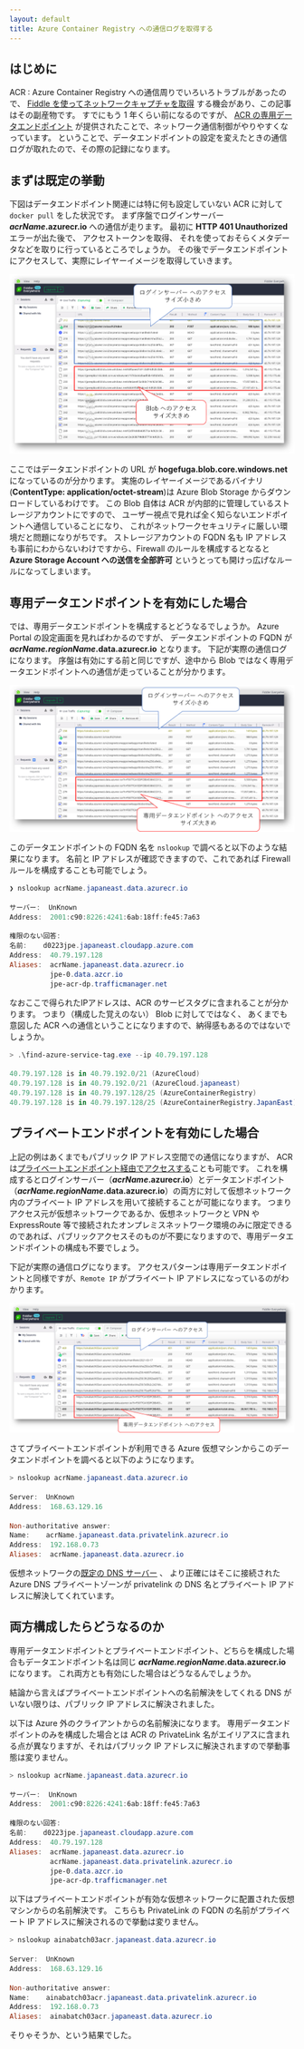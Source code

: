 ```yaml
---
layout: default
title: Azure Container Registry への通信ログを取得する
---
```


## はじめに

ACR : Azure Container Registry への通信周りでいろいろトラブルがあったので、
[Fiddle を使ってネットワークキャプチャを取得](../capture-docker-daemon-traffic-with-fiddler)
する機会があり、この記事はその副産物です。
すでにもう 1 年くらい前になるのですが、
[ACR の専用データエンドポイント](https://azure.microsoft.com/ja-jp/blog/azure-container-registry-mitigating-data-exfiltration-with-dedicated-data-endpoints/)
が提供されたことで、ネットワーク通信制御がやりやすくなっています。
ということで、データエンドポイントの設定を変えたときの通信ログが取れたので、その際の記録になります。

## まずは既定の挙動

下図はデータエンドポイント関連には特に何も設定していない ACR に対して `docker pull` をした状況です。
まず序盤でログインサーバー ***acrName*.azurecr.io** への通信が走ります。
最初に **HTTP 401 Unauthorized** エラーが出た後で、
アクセストークンを取得、
それを使っておそらくメタデータなどを取りに行っているところでしょうか。
その後でデータエンドポイントにアクセスして、実際にレイヤーイメージを取得していきます。

![no-dedicated-data-endpoint](./images/no-dedicated-data-endpoint.png)

ここではデータエンドポイントの URL が **hogefuga.blob.core.windows.net** になっているのが分かります。
実施のレイヤーイメージであるバイナリ(**ContentType: application/octet-stream**)は Azure Blob Storage からダウンロードしているわけです。
この Blob 自体は ACR が内部的に管理しているストレージアカウントにですので、
ユーザー視点で見れば全く知らないエンドポイントへ通信していることになり、
これがネットワークセキュリティに厳しい環境だと問題になりがちです。
ストレージアカウントの FQDN 名も IP アドレスも事前にわからないわけですから、Firewall のルールを構成するとなると **Azure Storage Account への送信を全部許可** というとっても開けっ広げなルールになってしまいます。

## 専用データエンドポイントを有効にした場合

では、専用データエンドポイントを構成するとどうなるでしょうか。
Azure Portal の設定画面を見ればわかるのですが、
データエンドポイントの FQDN が ***acrName.regionName*.data.azurecr.io** となります。
下記が実際の通信ログになります。
序盤は有効にする前と同じですが、途中から Blob ではなく専用データエンドポイントへの通信が走っていることが分かります。

![with-dedicated-data-endpoint](./images/with-dedicated-data-endpoint.png)

このデータエンドポイントの FQDN 名を `nslookup` で調べると以下のような結果になります。
名前と IP アドレスが確認できますので、これであれば Firewall ルールを構成することも可能でしょう。

```powershell
❯ nslookup acrName.japaneast.data.azurecr.io

サーバー:  UnKnown
Address:  2001:c90:8226:4241:6ab:18ff:fe45:7a63

権限のない回答:
名前:    d0223jpe.japaneast.cloudapp.azure.com
Address:  40.79.197.128
Aliases:  acrName.japaneast.data.azurecr.io
          jpe-0.data.azcr.io
          jpe-acr-dp.trafficmanager.net
```

なおここで得られたIPアドレスは、ACR のサービスタグに含まれることが分かります。
つまり（構成した覚えのない） Blob に対してではなく、
あくまでも意図した ACR への通信ということになりますので、納得感もあるのではないでしょうか。

```powershell
> .\find-azure-service-tag.exe --ip 40.79.197.128

40.79.197.128 is in 40.79.192.0/21 (AzureCloud)
40.79.197.128 is in 40.79.192.0/21 (AzureCloud.japaneast)
40.79.197.128 is in 40.79.197.128/25 (AzureContainerRegistry)
40.79.197.128 is in 40.79.197.128/25 (AzureContainerRegistry.JapanEast)
```

## プライベートエンドポイントを有効にした場合

上記の例はあくまでもパブリック IP アドレス空間での通信になりますが、
ACR は[プライベートエンドポイント経由でアクセスする](https://docs.microsoft.com/ja-jp/azure/container-registry/container-registry-private-link)ことも可能です。
これを構成するとログインサーバー（***acrName*.azurecr.io**）とデータエンドポイント（***acrName.regionName*.data.azurecr.io**）の両方に対して仮想ネットワーク内のプライベート IP アドレスを用いて接続することが可能になります。
つまりアクセス元が仮想ネットワークであるか、仮想ネットワークと VPN や ExpressRoute 等で接続されたオンプレミスネットワーク環境のみに限定できるのであれば、パブリックアクセスそのものが不要になりますので、専用データエンドポイントの構成も不要でしょう。

下記が実際の通信ログになります。
アクセスパターンは専用データエンドポイントと同様ですが、`Remote IP` がプライベート IP アドレスになっているのがわかります。

![private-data-endpoint](./images/private-data-endpoint.png)

さてプライベートエンドポイントが利用できる Azure 仮想マシンからこのデータエンドポイントを調べると以下のようになります。

```powershell
> nslookup acrName.japaneast.data.azurecr.io

Server:  UnKnown
Address:  168.63.129.16

Non-authoritative answer:
Name:    acrName.japaneast.data.privatelink.azurecr.io
Address:  192.168.0.73
Aliases:  acrName.japaneast.data.azurecr.io
```

仮想ネットワークの[既定の DNS サーバー](https://docs.microsoft.com/ja-jp/azure/virtual-network/what-is-ip-address-168-63-129-16) 、
より正確にはそこに接続された Azure DNS プライベートゾーンが
privatelink の DNS 名とプライベート IP アドレスに解決してくれています。

## 両方構成したらどうなるのか

専用データエンドポイントとプライベートエンドポイント、どちらを構成した場合もデータエンドポイント名は同じ ***acrName.regionName*.data.azurecr.io** になります。
これ両方とも有効にした場合はどうなるんでしょうか。

結論から言えばプライベートエンドポイントへの名前解決をしてくれる DNS がいない限りは、パブリック IP アドレスに解決されました。

以下は Azure 外のクライアントからの名前解決になります。
専用データエンドポイントのみを構成した場合とは ACR の PrivateLink 名がエイリアスに含まれる点が異なりますが、それはパブリック IP アドレスに解決されますので挙動事態は変りません。

```powershell
> nslookup acrName.japaneast.data.azurecr.io

サーバー:  UnKnown
Address:  2001:c90:8226:4241:6ab:18ff:fe45:7a63

権限のない回答:
名前:    d0223jpe.japaneast.cloudapp.azure.com
Address:  40.79.197.128
Aliases:  acrName.japaneast.data.azurecr.io
          acrName.japaneast.data.privatelink.azurecr.io
          jpe-0.data.azcr.io
          jpe-acr-dp.trafficmanager.net
```

以下はプライベートエンドポイントが有効な仮想ネットワークに配置された仮想マシンからの名前解決です。
こちらも PrivateLink の FQDN の名前がプライベート IP アドレスに解決されるので挙動は変りません。

```powershell
> nslookup ainabatch03acr.japaneast.data.azurecr.io

Server:  UnKnown
Address:  168.63.129.16

Non-authoritative answer:
Name:    ainabatch03acr.japaneast.data.privatelink.azurecr.io
Address:  192.168.0.73
Aliases:  ainabatch03acr.japaneast.data.azurecr.io
```

そりゃそうか、という結果でした。

